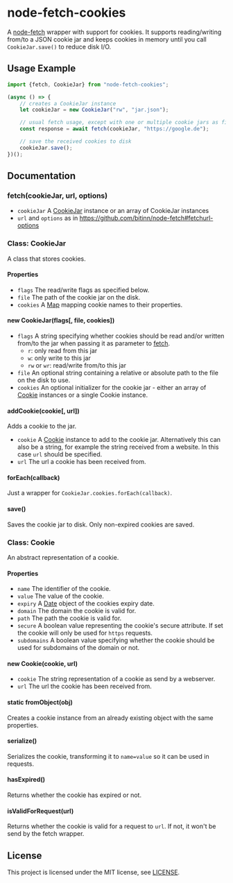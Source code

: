 # node-fetch-cookies
A [node-fetch](https://github.com/bitinn/node-fetch) wrapper with support for cookies.
It supports reading/writing from/to a JSON cookie jar and keeps cookies in memory until you call `CookieJar.save()` to reduce disk I/O.

## Usage Example
```javascript
import {fetch, CookieJar} from "node-fetch-cookies";

(async () => {
    // creates a CookieJar instance
    let cookieJar = new CookieJar("rw", "jar.json");

    // usual fetch usage, except with one or multiple cookie jars as first parameter
    const response = await fetch(cookieJar, "https://google.de");

    // save the received cookies to disk
    cookieJar.save();
})();
```

## Documentation

### fetch(cookieJar, url, options)
- `cookieJar` A [CookieJar](#class-cookiejar) instance or an array of CookieJar instances
- `url` and `options` as in https://github.com/bitinn/node-fetch#fetchurl-options


### Class: CookieJar
A class that stores cookies.

#### Properties
- `flags` The read/write flags as specified below.
- `file` The path of the cookie jar on the disk.
- `cookies` A [Map](https://developer.mozilla.org/en-US/docs/Web/JavaScript/Reference/Global_Objects/Map) mapping cookie names to their properties.

#### new CookieJar(flags[, file, cookies])
- `flags` A string specifying whether cookies should be read and/or written from/to the jar when passing it as parameter to [fetch](#fetchcookiejar-url-options).
    - `r`: only read from this jar
    - `w`: only write to this jar
    - `rw` or `wr`: read/write from/to this jar
- `file` An optional string containing a relative or absolute path to the file on the disk to use.
- `cookies` An optional initializer for the cookie jar - either an array of [Cookie](#class-cookie) instances or a single Cookie instance.

#### addCookie(cookie[, url])
Adds a cookie to the jar.
- `cookie` A [Cookie](#class-cookie) instance to add to the cookie jar. Alternatively this can also be a string, for example the string received from a website. In this case `url` should be specified.
- `url` The url a cookie has been received from.

#### forEach(callback)
Just a wrapper for `CookieJar.cookies.forEach(callback)`.

#### save()
Saves the cookie jar to disk. Only non-expired cookies are saved.


### Class: Cookie
An abstract representation of a cookie.

#### Properties
- `name` The identifier of the cookie.
- `value` The value of the cookie.
- `expiry` A [Date](https://developer.mozilla.org/en-US/docs/Web/JavaScript/Reference/Global_Objects/Date) object of the cookies expiry date.
- `domain` The domain the cookie is valid for.
- `path` The path the cookie is valid for.
- `secure` A boolean value representing the cookie's secure attribute. If set the cookie will only be used for `https` requests.
- `subdomains` A boolean value specifying whether the cookie should be used for subdomains of the domain or not.

#### new Cookie(cookie, url)
- `cookie` The string representation of a cookie as send by a webserver.
- `url` The url the cookie has been received from.

#### static fromObject(obj)
Creates a cookie instance from an already existing object with the same properties.

#### serialize()
Serializes the cookie, transforming it to `name=value` so it can be used in requests.

#### hasExpired()
Returns whether the cookie has expired or not.

#### isValidForRequest(url)
Returns whether the cookie is valid for a request to `url`. If not, it won't be send by the fetch wrapper.

## License
This project is licensed under the MIT license, see [LICENSE](LICENSE).
